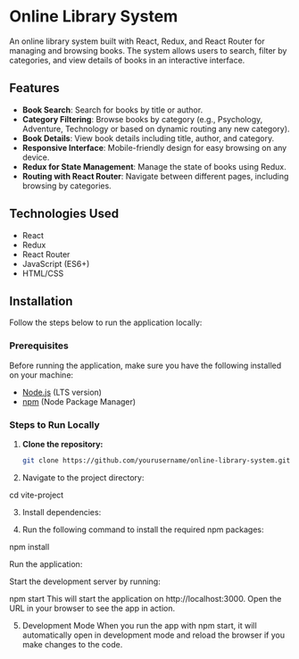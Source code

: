 # Online Library System

An online library system built with React, Redux, and React Router for managing and browsing books. The system allows users to search, filter by categories, and view details of books in an interactive interface.

## Features

- **Book Search**: Search for books by title or author.
- **Category Filtering**: Browse books by category (e.g., Psychology, Adventure, Technology or based on dynamic routing any new category).
- **Book Details**: View book details including title, author, and category.
- **Responsive Interface**: Mobile-friendly design for easy browsing on any device.
- **Redux for State Management**: Manage the state of books using Redux.
- **Routing with React Router**: Navigate between different pages, including browsing by categories.

## Technologies Used

- React
- Redux
- React Router
- JavaScript (ES6+)
- HTML/CSS

## Installation

Follow the steps below to run the application locally:

### Prerequisites

Before running the application, make sure you have the following installed on your machine:

- [Node.js](https://nodejs.org/) (LTS version)
- [npm](https://www.npmjs.com/) (Node Package Manager)

### Steps to Run Locally

1. **Clone the repository:**

   ```bash
   git clone https://github.com/yourusername/online-library-system.git

2. Navigate to the project directory:

cd vite-project

3. Install dependencies:

4. Run the following command to install the required npm packages:

npm install

Run the application:

Start the development server by running:

npm start
This will start the application on http://localhost:3000. Open the URL in your browser to see the app in action.

5. Development Mode
When you run the app with npm start, it will automatically open in development mode and reload the browser if you make changes to the code.
